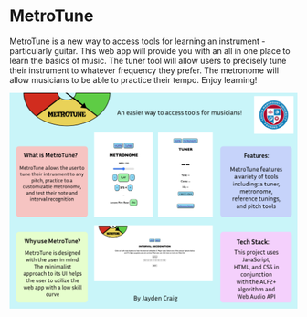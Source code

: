# MetroTune

MetroTune is a new way to access tools for learning an instrument - particularly guitar. This web app will provide you with an all in one place to learn the basics of music. The tuner tool will allow users to precisely tune their instrument to whatever frequency they prefer. The metronome will allow musicians to be able to practice their tempo. Enjoy learning!

![poster](images/MT_poster.png)
